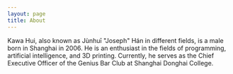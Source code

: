 ```yaml
---
layout: page
title: About
---
```

 


Kawa Hui, also known as Jùnhuī "Joseph" Hán in different fields, is a male born in Shanghai in 2006. He is an enthusiast in the fields of programming, artificial intelligence, and 3D printing. Currently, he serves as the Chief Executive Officer of the Genius Bar Club at Shanghai Donghai College.                            